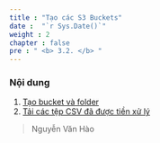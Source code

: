 ```yaml
---
title : "Tạo các S3 Buckets"
date :  "`r Sys.Date()`" 
weight : 2 
chapter : false
pre : " <b> 3.2. </b> "
---
```

### Nội dung
 1. [Tạo bucket và folder](3.2.1-create-buckets-and-folders/)
 2. [Tải các tệp CSV đã được tiền xử lý](3.2.2-upload-pre-processed-csv-files/)
 
> Nguyễn Văn Hào
